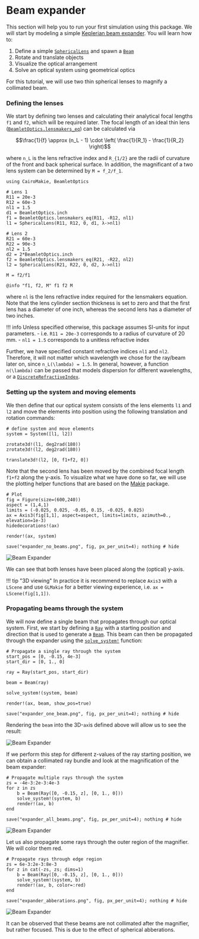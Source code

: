 # Beam expander

This section will help you to run your first simulation using this package. We will start by modeling a simple [Keplerian beam expander](https://www.thorlabs.us/newgrouppage9.cfm?objectgroup_id=14648). You will learn how to:

1. Define a simple [`SphericalLens`](@ref) and spawn a [`Beam`](@ref)
2. Rotate and translate objects
3. Visualize the optical arrangement 
4. Solve an optical system using geometrical optics

For this tutorial, we will use two thin spherical lenses to magnify a collimated beam. 

### Defining the lenses

We start by defining two lenses and calculating their analytical focal lengths `f1` and `f2`, which will be required later. The focal length of an ideal thin lens ([`BeamletOptics.lensmakers_eq`](@ref)) can be calculated via

```math
\frac{1}{f} \approx (n_L - 1) \cdot \left( \frac{1}{R_1} - \frac{1}{R_2} \right)
```

where ``n_L`` is the lens refractive index and ``R_{1/2}`` are the radii of curvature of the front and back spherical surface. In addition, the magnificant of a two lens system can be determined by ``M = f_2/f_1``.

```@example beam_expander
using CairoMakie, BeamletOptics

# Lens 1
R11 = 20e-3
R12 = 60e-3
nl1 = 1.5
d1 = BeamletOptics.inch
f1 = BeamletOptics.lensmakers_eq(R11, -R12, nl1)
l1 = SphericalLens(R11, R12, 0, d1, λ->nl1)

# Lens 2
R21 = 60e-3
R22 = 90e-3
nl2 = 1.5
d2 = 2*BeamletOptics.inch
f2 = BeamletOptics.lensmakers_eq(R21, -R22, nl2)
l2 = SphericalLens(R21, R22, 0, d2, λ->nl1)

M = f2/f1

@info "f1, f2, M" f1 f2 M
```

where `nl` is the lens refractive index required for the lensmakers equation. Note that the lens cylinder section thickness is set to zero and that the first lens has a diameter of one inch, whereas the second lens has a diameter of two inches.

!!! info
    Unless specified otherwise, this package assumes SI-units for input parameters.
     - i.e. `R11 = 20e-3` corresponds to a radius of curvature of 20 mm.
     - `nl1 = 1.5` corresponds to a unitless refractive index

Further, we have specified constant refractive indices `nl1` and `nl2`. Therefore, it will not matter which wavelength we chose for the ray/beam later on, since ``n_L(\lambda) = 1.5``. In general, however, a function  ``n(\lambda)`` can be passed that models dispersion for different wavelengths, or a [`DiscreteRefractiveIndex`](@ref).

### Setting up the system and moving elements

We then define that our optical system consists of the lens elements `l1` and `l2` and move the elements into position using the following translation and rotation commands:

```@example beam_expander
# define system and move elements
system = System([l1, l2])

zrotate3d!(l1, deg2rad(180))
zrotate3d!(l2, deg2rad(180))

translate3d!(l2, [0, f1+f2, 0])
```

Note that the second lens has been moved by the combined focal length `f1+f2` along the y-axis. To visualize what we have done so far, we will use the plotting helper functions that are based on the [Makie](https://docs.makie.org/stable/) package.

```@example beam_expander
# Plot
fig = Figure(size=(600,240))
aspect = (1,4,1)
limits = (-0.025, 0.025, -0.05, 0.15, -0.025, 0.025)
ax = Axis3(fig[1,1], aspect=aspect, limits=limits, azimuth=0., elevation=1e-3)
hidedecorations!(ax)

render!(ax, system)

save("expander_no_beams.png", fig, px_per_unit=4); nothing # hide
```

![Beam Expander](expander_no_beams.png)

We can see that both lenses have been placed along the (optical) y-axis.   

!!! tip "3D viewing"
    In practice it is recommend to replace `Axis3` with a `LScene` and use `GLMakie` for a better viewing experience, i.e. `ax = LScene(fig[1,1])`.

### Propagating beams through the system

We will now define a single beam that propagates through our optical system. First, we start by defining a [`Ray`](@ref) with a starting position and direction that is used to generate a [`Beam`](@ref). This beam can then be propagated through the expander using the [`solve_system!`](@ref) function:

```@example beam_expander
# Propagate a single ray through the system
start_pos = [0, -0.15, 4e-3]
start_dir = [0, 1., 0]

ray = Ray(start_pos, start_dir)

beam = Beam(ray)

solve_system!(system, beam)

render!(ax, beam, show_pos=true)

save("expander_one_beam.png", fig, px_per_unit=4); nothing # hide
```

Rendering the `beam` into the 3D-`ax`is defined above will allow us to see the result:

![Beam Expander](expander_one_beam.png)

If we perform this step for different z-values of the ray starting position, we can obtain a collimated ray bundle and look at the magnification of the beam expander:

```@example beam_expander
# Propagate multiple rays through the system
zs = -4e-3:2e-3:4e-3
for z in zs
    b = Beam(Ray([0, -0.15, z], [0, 1., 0]))
    solve_system!(system, b)
    render!(ax, b)
end

save("expander_all_beams.png", fig, px_per_unit=4); nothing # hide
```

![Beam Expander](expander_all_beams.png)

Let us also propagate some rays through the outer region of the magnifier. We will color them red.

```@example beam_expander
# Propagate rays through edge region
zs = 6e-3:2e-3:8e-3
for z in cat(-zs, zs; dims=1)
    b = Beam(Ray([0, -0.15, z], [0, 1., 0]))
    solve_system!(system, b)
    render!(ax, b, color=:red)
end

save("expander_abberations.png", fig, px_per_unit=4); nothing # hide
```

![Beam Expander](expander_abberations.png)

It can be observed that these beams are not collimated after the magnifier, but rather focused. This is due to the effect of spherical abberations. 